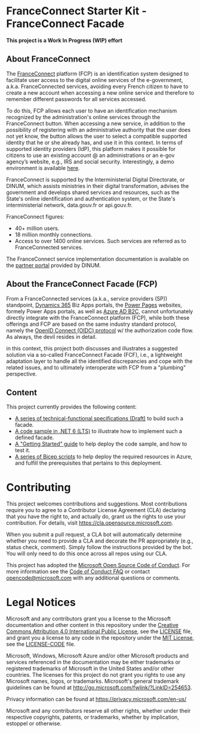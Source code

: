 # FranceConnect Starter Kit - FranceConnect Facade

**This project is a Work In Progress (WIP) effort**

## About FranceConnect

The [FranceConnect](https://franceconnect.gouv.fr) platform (FCP) is an identification system designed to facilitate user access to the digital online services of the e-government, a.k.a. FranceConnected services, avoiding every French citizen to have to create a new account when accessing a new online service and therefore to remember different passwords for all services accessed.

To do this, FCP allows each user to have an identification mechanism recognized by the administration's online services through the FranceConnect button. When accessing a new service, in addition to the possibility of registering with an administrative authority that the user does not yet know, the button allows the user to select a compatible supported identity that he or she already has, and use it in this context. In terms of supported identity providers (IdP), this platform makes it possible for citizens to use an existing account @ an administrations or an e-gov agency’s website, e.g., IRS and social security. Interestingly, a demo environment is available [here](https://fournisseur-de-service.dev-franceconnect.fr).

FranceConnect is supported by the Interministerial Digital Directorate, or DINUM, which assists ministries in their digital transformation, advises the government and develops shared services and resources, such as the State's online identification and authentication system, or the State's interministerial network, data.gouv.fr or api.gouv.fr.

FranceConnect figures:
- 40+ million users.
- 18 million monthly connections.
- Access to over 1400 online services. Such services are referred as to FranceConnected services.

The FranceConnect service implementation documentation is available on the [partner portal](https://partenaires.franceconnect.gouv.fr/) provided by DINUM.

## About the FranceConnect Facade (FCP)

From a FranceConnected services (a.k.a., service providers (SP)) standpoint, [Dynamics 365](https://dynamics.microsoft.com/) Biz Apps portals, the [Power Pages](https://powerpages.microsoft.com/) websites, formely Power Apps portals, as well as [Azure AD B2C](https://azure.microsoft.com/en-us/services/active-directory/external-identities/b2c/#overview), cannot unfortunately directly integrate with the FranceConnect platform (FCP), while both these offerings and FCP are based on the same industry standard protocol, namely the [OpenID Connect (OIDC) protocol](https://openid.net/specs/openid-connect-core-1_0.html) w/ the authorization code flow. As always, the devil resides in detail. 

in this context, this project both discusses and illustrates a suggested solution via a so-called FranceConnect Facade (FCF), i.e., a lightweight adaptation layer to handle all the identified discrepancies and cope with the related issues, and to ultimately interoperate with FCP from a "plumbing" perspective. 

## Content

This project currently provides the following content:
- [A series of technical-functional specifications (Draft)](https://github.com/microsoft/franceconnect-facade-dotnet-webapp-aspnetcore/tree/master/Specifications) to build such a facade.
- [A code sample in .NET 6 (LTS)](https://github.com/microsoft/franceconnect-facade-dotnet-webapp-aspnetcore/tree/master/Source) to illustrate how to implement such a defined facade. 
- [A "Getting Started" guide](https://github.com/microsoft/franceconnect-facade-dotnet-webapp-aspnetcore/tree/master/Documentation) to help deploy the code sample, and how to test it.
- [A series of Bicep scripts](https://github.com/microsoft/franceconnect-facade-dotnet-webapp-aspnetcore/tree/main/Scripts) to help deploy the required resources in Azure, and fulfill the prerequisites that pertains to this deployment.

# Contributing

This project welcomes contributions and suggestions.  Most contributions require you to agree to a
Contributor License Agreement (CLA) declaring that you have the right to, and actually do, grant us
the rights to use your contribution. For details, visit https://cla.opensource.microsoft.com.

When you submit a pull request, a CLA bot will automatically determine whether you need to provide
a CLA and decorate the PR appropriately (e.g., status check, comment). Simply follow the instructions
provided by the bot. You will only need to do this once across all repos using our CLA.

This project has adopted the [Microsoft Open Source Code of Conduct](https://opensource.microsoft.com/codeofconduct/).
For more information see the [Code of Conduct FAQ](https://opensource.microsoft.com/codeofconduct/faq/) or
contact [opencode@microsoft.com](mailto:opencode@microsoft.com) with any additional questions or comments.

# Legal Notices

Microsoft and any contributors grant you a license to the Microsoft documentation and other content
in this repository under the [Creative Commons Attribution 4.0 International Public License](https://creativecommons.org/licenses/by/4.0/legalcode),
see the [LICENSE](LICENSE) file, and grant you a license to any code in the repository under the [MIT License](https://opensource.org/licenses/MIT), see the
[LICENSE-CODE](LICENSE-CODE) file.

Microsoft, Windows, Microsoft Azure and/or other Microsoft products and services referenced in the documentation
may be either trademarks or registered trademarks of Microsoft in the United States and/or other countries.
The licenses for this project do not grant you rights to use any Microsoft names, logos, or trademarks.
Microsoft's general trademark guidelines can be found at http://go.microsoft.com/fwlink/?LinkID=254653.

Privacy information can be found at https://privacy.microsoft.com/en-us/

Microsoft and any contributors reserve all other rights, whether under their respective copyrights, patents,
or trademarks, whether by implication, estoppel or otherwise.
